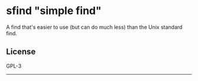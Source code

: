 # sfind "simple find"

A find that's easier to use (but can do much less) than the Unix standard find.

## License

GPL-3

---
